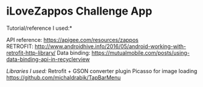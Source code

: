 # iLoveZappos Challenge App


Tutorial/reference I used:*

API reference: https://apigee.com/resources/zappos <br>
RETROFIT: http://www.androidhive.info/2016/05/android-working-with-retrofit-http-library/
Data binding: https://mutualmobile.com/posts/using-data-binding-api-in-recyclerview

*Libraries I used:*
Retrofit + GSON converter plugin
Picasso for image loading
https://github.com/michaldrabik/TapBarMenu
